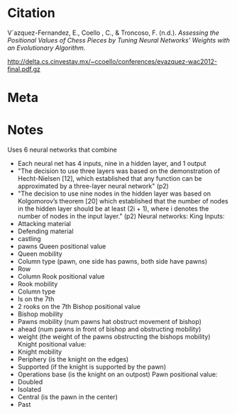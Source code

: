 # Citation
V´azquez-Fernandez, E., Coello , C., & Troncoso, F. (n.d.). _Assessing the Positional Values of Chess Pieces by Tuning Neural Networks’ Weights with an Evolutionary Algorithm_.

http://delta.cs.cinvestav.mx/~ccoello/conferences/evazquez-wac2012-final.pdf.gz

# Meta 

# Notes
Uses 6 neural networks that combine
- Each neural net has 4 inputs, nine in a hidden layer, and 1 output
- "The decision to use three layers was based on the demonstration of Hecht-Nielsen \[12], which established that any function can be approximated by a three-layer neural network" (p2)
- "The decision to use nine nodes in the hidden layer was based on Kolgomorov’s theorem \[20] which established that the number of nodes in the hidden layer should be at least (2i + 1), where i denotes the number of nodes in the input layer." (p2)
Neural networks:
King
Inputs:
- Attacking material
- Defending material
- castling
- pawns
Queen positional value
- Queen mobility
- Column type (pawn, one side has pawns, both side have pawns)
- Row
- Column
Rook positional value
- Rook mobility
- Column type 
- Is on the 7th
- 2 rooks on the 7th
Bishop positional value
- Bishop mobility
- Pawns mobility (num pawns hat obstruct movement of bishop)
- ahead (num pawns in front of bishop and obstructing mobility)
- weight (the weight of the pawns obstructing the bishops mobility)
Knight positional value:
- Knight mobility
- Periphery (is the knight on the edges)
- Supported (if the knight is supported by the pawn)
- Operations base (is the knight on an outpost)
Pawn positional value:
- Doubled 
- Isolated
- Central (is the pawn in the center)
- Past